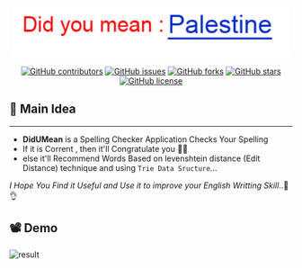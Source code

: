 <div align="center">
  
<img src="https://github.com/AbdallahHemdan/DidUMean/blob/master/Result/DidUMean.png" alt="did u mean image">

</div>


<div align="center">

[![GitHub contributors](https://img.shields.io/github/contributors/AbdallahHemdan/DidUMean)](https://github.com/AbdallahHemdan/DidUMean/contributors)
[![GitHub issues](https://img.shields.io/github/issues/AbdallahHemdan/DidUMean)](https://github.com/AbdallahHemdan/DidUMean/issues)
[![GitHub forks](https://img.shields.io/github/forks/AbdallahHemdan/DidUMean)](https://github.com/AbdallahHemdan/DidUMean/network)
[![GitHub stars](https://img.shields.io/github/stars/AbdallahHemdan/DidUMean)](https://github.com/AbdallahHemdan/DidUMean/stargazers)
[![GitHub license](https://img.shields.io/github/license/AbdallahHemdan/DidUMean)](https://github.com/AbdallahHemdan/DidUMean/blob/master/LICENSE)

</div>

## 🚀 Main Idea
---------------
- <b>DidUMean</b>  is a Spelling Checker Application Checks Your Spelling 
- If it is Corrent , then it'll Congratulate you 👏😄
- else it'll Recommend Words Based on levenshtein distance (Edit Distance) technique and using ```Trie Data Sructure```...

_I Hope You Find it Useful and Use it to improve your English Writting Skill_..📢👌 

## 📽 Demo
![result](https://user-images.githubusercontent.com/40190772/53997498-1dcc7c00-4145-11e9-89f3-5254eea2b4e1.gif)

